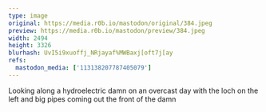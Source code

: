 ```yaml
---
type: image
original: https://media.r0b.io/mastodon/original/384.jpeg
preview: https://media.r0b.io/mastodon/preview/384.jpeg
width: 2494
height: 3326
blurhash: UvI5i9xuoffj_NRjayaf%MWBaxj[oft7j[ay
refs:
  mastodon_media: ['113138207787405079']
---
```


Looking along a hydroelectric damn on an overcast day with the loch on the left and big pipes coming out the front of the damn
